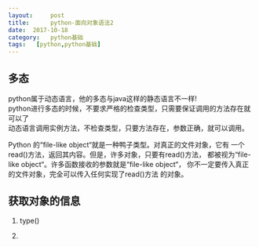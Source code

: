 ```yaml
---
layout:     post
title:      python-面向对象语法2
date:  2017-10-18
category:   python基础
tags:   [python,python基础]
---
```

多态
---

python属于动态语言，他的多态与java这样的静态语言不一样!    
python进行多态的时候，不要求严格的检查类型，只需要保证调用的方法存在就可以了  
动态语言调用实例方法，不检查类型，只要方法存在，参数正确，就可以调用。  
  
 Python 的“file-like object“就是一种鸭子类型。对真正的文件对象，它有
一个read()方法，返回其内容。但是，许多对象，只要有read()方法，
都被视为“file-like object“。许多函数接收的参数就是“file-like object“，
你不一定要传入真正的文件对象，完全可以传入任何实现了read()方法
的对象。  

获取对象的信息
---
1. type()
 
2. 

